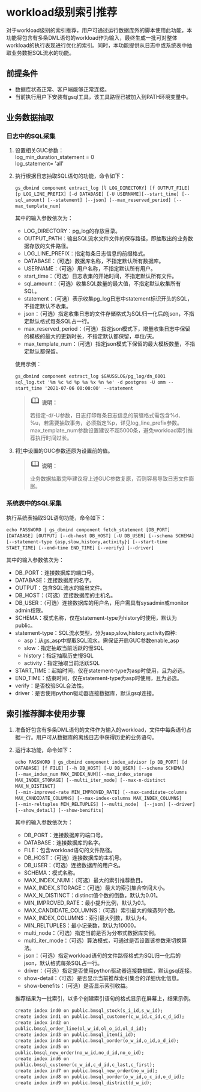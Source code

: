 # workload级别索引推荐<a name="ZH-CN_TOPIC_0296549248"></a>

对于workload级别的索引推荐，用户可通过运行数据库外的脚本使用此功能，本功能将包含有多条DML语句的workload作为输入，最终生成一批可对整体workload的执行表现进行优化的索引。同时，本功能提供从日志中或系统表中抽取业务数据SQL流水的功能。

## 前提条件<a name="section18679102695014"></a>

-   数据库状态正常、客户端能够正常连接。
-   当前执行用户下安装有gsql工具，该工具路径已被加入到PATH环境变量中。



## 业务数据抽取<a name="section183663372522"></a>

### 日志中的SQL采集

1.  <a name="li541620573521"></a>设置相关GUC参数：  
    log\_min\_duration\_statement = 0  
    log\_statement= 'all'
2.  执行根据日志抽取SQL语句的功能，命令如下：

    ```
    gs_dbmind component extract_log [l LOG_DIRECTORY] [f OUTPUT_FILE] [p LOG_LINE_PREFIX] [-d DATABASE] [-U USERNAME][--start_time] [--sql_amount] [--statement] [--json] [--max_reserved_period] [--max_template_num]
    ```

    其中的输入参数依次为：

    -   LOG\_DIRECTORY：pg\_log的存放目录。
    -   OUTPUT\_PATH：输出SQL流水文件文件的保存路径，即抽取出的业务数据存放的文件路径。
    -   LOG\_LINE\_PREFIX：指定每条日志信息的前缀格式。
    -   DATABASE：（可选）数据库名称，不指定默认所有数据库。
    -   USERNAME：（可选）用户名称，不指定默认所有用户。
    -   start\_time：（可选）日志收集的开始时间，不指定默认所有文件。
    -   sql\_amount：（可选）收集SQL数量的最大值，不指定默认收集所有SQL。
    -   statement：（可选）表示收集pg\_log日志中statement标识开头的SQL，不指定默认不收集。
    -   json：（可选）指定收集日志的文件存储格式为SQL归一化后的json，不指定默认格式每条SQL占一行。
    -   max\_reserved\_period：（可选）指定json模式下，增量收集日志中保留的模板的最大的更新时长，不指定默认都保留，单位/天。
    -   max\_template\_num：（可选）指定json模式下保留的最大模板数量，不指定默认都保留。

    使用示例：

    ```
    gs_dbmind component extract_log $GAUSSLOG/pg_log/dn_6001 sql_log.txt '%m %c %d %p %a %x %n %e' -d postgres -U omm --start_time '2021-07-06 00:00:00' --statement
    ```

    >![](public_sys-resources/icon-note.png) **说明：** 
    >
    >若指定-d/-U参数，日志打印每条日志信息的前缀格式需包含%d、%u，若需要抽取事务，必须指定%p，详见log\_line\_prefix参数。max\_template\_num参数设置建议不超5000条，避免workload索引推荐执行时间过长。

3.  将[1](#li541620573521)中设置的GUC参数还原为设置前的值。  
    >![](public_sys-resources/icon-note.png) **说明：**   
    >   
    >业务数据抽取完毕建议将上述GUC参数复原，否则容易导致日志文件膨胀。

### 系统表中的SQL采集
执行系统表抽取SQL语句功能，命令如下：
```
echo PASSWORD | gs_dbmind component fetch_statement [DB_PORT] [DATABASE] [OUTPUT] [--db-host DB_HOST] [-U DB_USER] [--schema SCHEMA]
[--statement-type {asp,slow,history,activity}] [--start-time STAET_TIME] [--end-time END_TIME] [--verify] [--driver]
```

其中的输入参数依次为：    
-   DB\_PORT：连接数据库的端口号。
-   DATABASE：连接数据库的名字。
-   OUTPUT：包含SQL流水的输出文件。
-   DB\_HOST：（可选）连接数据库的主机名。
-   DB\_USER：（可选）连接数据库的用户名，用户需具有sysadmin或monitor admin权限。
-   SCHEMA：模式名称，仅在statement-type为history时使用，默认为public。
-   statement-type：SQL流水类型，分为asp,slow,history,activity四种:  
    -  asp：从gs_asp中提取SQL流水，需保证开启GUC参数enable_asp
    -  slow：指定抽取当前活跃的慢SQL
    -  history：指定抽取历史慢SQL
    -  activity：指定抽取当前活跃SQL
-   START\_TIME：起始时间，仅在statement-type为asp时使用，且为必选。
-   END\_TIME：结束时间，仅在statement-type为asp时使用，且为必选。
-   verify：是否校验SQL合法性。
-   driver：是否使用python驱动器连接数据库，默认gsql连接。

## 索引推荐脚本使用步骤<a name="section174995305018"></a>

1.  准备好包含有多条DML语句的文件作为输入的workload，文件中每条语句占据一行。用户可从数据库的离线日志中获得历史的业务语句。
2.  运行本功能，命令如下：

    ```
    echo PASSWORD | gs_dbmind component index_advisor [p DB_PORT] [d DATABASE] [f FILE] [--h DB_HOST] [-U DB_USER] [--schema SCHEMA]
    [--max_index_num MAX_INDEX_NUM][--max_index_storage MAX_INDEX_STORAGE] [--multi_iter_mode] [--max-n-distinct MAX_N_DISTINCT]
    [--min-improved-rate MIN_IMPROVED_RATE] [--max-candidate-columns MAX_CANDIDATE_COLUMNS] [--max-index-columns MAX_INDEX_COLUMNS] 
    [--min-reltuples MIN_RELTUPLES] [--multi_node]  [--json] [--driver] [--show_detail] [--show-benifits]
    ```

    其中的输入参数依次为：

    -   DB\_PORT：连接数据库的端口号。
    -   DATABASE：连接数据库的名字。
    -   FILE：包含workload语句的文件路径。
    -   DB\_HOST：（可选）连接数据库的主机号。
    -   DB\_USER：（可选）连接数据库的用户名。
    -   SCHEMA：模式名称。
    -   MAX\_INDEX\_NUM：（可选）最大的索引推荐数目。
    -   MAX\_INDEX\_STORAGE：（可选）最大的索引集合空间大小。
    -   MAX\_N\_DISTINCT：distinct值个数的倒数，默认为0.01。
    -   MIN\_IMPROVED\_RATE：最小提升比例，默认为0.1。
    -   MAX\_CANDIDATE\_COLUMNS：（可选）索引最大的候选列个数。
    -   MAX\_INDEX\_COLUMNS：索引最大列数，默认为4。
    -   MIN\_RELTUPLES：最小记录数，默认为10000。
    -   multi\_node：（可选）指定当前是否为分布式数据库实例。
    -   multi\_iter\_mode：（可选）算法模式，可通过是否设置该参数来切换算法。
    -   json：（可选）指定workload语句的文件路径格式为SQL归一化后的json，默认格式每条SQL占一行。
    -   driver：（可选）指定是否使用python驱动器连接数据库，默认gsql连接。
    -   show-detail：（可选）是否显示当前推荐索引集合的详细优化信息。
    -   show-benefits：（可选）是否显示索引收益。

    推荐结果为一批索引，以多个创建索引语句的格式显示在屏幕上，结果示例。

    ```
    create index ind0 on public.bmsql_stock(s_i_id,s_w_id);
    create index ind1 on public.bmsql_customer(c_w_id,c_id,c_d_id);
    create index ind2 on public.bmsql_order_line(ol_w_id,ol_o_id,ol_d_id);
    create index ind3 on public.bmsql_item(i_id);
    create index ind4 on public.bmsql_oorder(o_w_id,o_id,o_d_id);
    create index ind5 on public.bmsql_new_order(no_w_id,no_d_id,no_o_id);
    create index ind6 on public.bmsql_customer(c_w_id,c_d_id,c_last,c_first);
    create index ind7 on public.bmsql_new_order(no_w_id);
    create index ind8 on public.bmsql_oorder(o_w_id,o_c_id,o_d_id);
    create index ind9 on public.bmsql_district(d_w_id);
    ```

